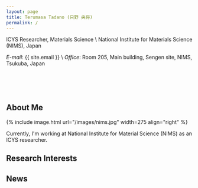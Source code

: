 ```yaml
---
layout: page
title: Terumasa Tadano (只野 央将)
permalink: /
---
```

ICYS Researcher, Materials Science \\
National Institute for Materials Science (NIMS), Japan

_E-mail_: {{ site.email }} \\
_Office_: Room 205, Main building, Sengen site, NIMS, Tsukuba, Japan
<hr style="height:10pt; visibility:hidden;" />

<!-- - -->
<hr style="height:0pt; width:65%"/>

<hr style="height:10pt; visibility:hidden;" />

## About Me
{% include image.html url="/images/nims.jpg" width=275 align="right" %}

Currently, I'm working at National Institute for Material Science (NIMS) as an ICYS researcher.


Research Interests
------------------


News
----

